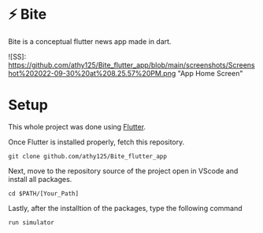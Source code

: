 # ⚡ Bite 
Bite is a conceptual flutter news app made in dart. 

![SS]: https://github.com/athy125/Bite_flutter_app/blob/main/screenshots/Screenshot%202022-09-30%20at%208.25.57%20PM.png "App Home Screen"

# Setup 

This whole project was done using [Flutter](https://docs.flutter.dev/get-started/install).

Once Flutter is installed properly, fetch this repository.

    git clone github.com/athy125/Bite_flutter_app

Next, move to the repository source of the project open in VScode and install all packages.

    cd $PATH/[Your_Path]

Lastly, after the installtion of the packages, type the following command

    run simulator



